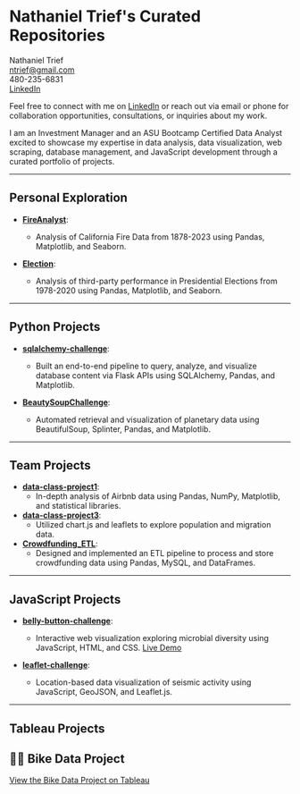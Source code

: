 # Nathaniel Trief's Curated Repositories

Nathaniel Trief  
ntrief@gmail.com  
480-235-6831  
[LinkedIn](https://www.linkedin.com/in/nathaniel-trief-492a70b/)

Feel free to connect with me on [LinkedIn](https://www.linkedin.com/in/nathaniel-trief-492a70b/) or reach out via email or phone for collaboration opportunities, consultations, or inquiries about my work.

I am an Investment Manager and an ASU Bootcamp Certified Data Analyst excited to showcase my expertise in data analysis, data visualization, web scraping, database management, and JavaScript development through a curated portfolio of projects.

---

## Personal Exploration

- **[FireAnalyst](https://github.com/ngrief/FireAnalyst.git)**:
  - Analysis of California Fire Data from 1878-2023 using Pandas, Matplotlib, and Seaborn.

- **[Election](https://github.com/ngrief/Election.git)**:
  - Analysis of third-party performance in Presidential Elections from 1978-2020 using Pandas, Matplotlib, and Seaborn.

---

## Python Projects

- **[sqlalchemy-challenge](https://github.com/ngrief/sqlalchemy-challenge.git)**:
  - Built an end-to-end pipeline to query, analyze, and visualize database content via Flask APIs using SQLAlchemy, Pandas, and Matplotlib.

- **[BeautySoupChallenge](https://github.com/ngrief/BeautySoupChallenge.git)**:
  - Automated retrieval and visualization of planetary data using BeautifulSoup, Splinter, Pandas, and Matplotlib.

---

## Team Projects

- **[data-class-project1](https://github.com/ngrief/data-class-project1.git)**:
  - In-depth analysis of Airbnb data using Pandas, NumPy, Matplotlib, and statistical libraries.
- **[data-class-project3](https://github.com/ngrief/data-class-project-3.git)**:
  - Utilized chart.js and leaflets to explore population and migration data. 
- **[Crowdfunding_ETL](https://github.com/ngrief/Crowdfunding_ETL.git)**:
  - Designed and implemented an ETL pipeline to process and store crowdfunding data using Pandas, MySQL, and DataFrames.

---

## JavaScript Projects

- **[belly-button-challenge](https://github.com/ngrief/belly-button-challenge.git)**:
  - Interactive web visualization exploring microbial diversity using JavaScript, HTML, and CSS. [Live Demo](https://ngrief.github.io/belly-button-challenge/)

- **[leaflet-challenge](https://github.com/ngrief/leaflet-challenge.git)**:
  - Location-based data visualization of seismic activity using JavaScript, GeoJSON, and Leaflet.js.

---

## Tableau Projects
## 🚴‍♂️ Bike Data Project  

[View the Bike Data Project on Tableau](https://public.tableau.com/views/BikeDataProject_17394900320310/Story1)

